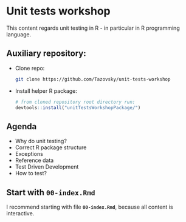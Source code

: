 # Unit tests workshop

This content regards unit testing in R - in particular in R programming language.

## Auxiliary repository:
  * Clone repo:
    ```bash
    git clone https://github.com/Tazovsky/unit-tests-workshop
    ```
  * Install helper R package:
    ```r
    # from cloned repository root directory run:
    devtools::install("unitTestsWorkshopPackage/")
    ```

## Agenda

* Why do unit testing?
* Correct R package structure
* Exceptions
* Reference data
* Test Driven Development
* How to test?

## Start with **`00-index.Rmd`**

I recommend starting with file **`00-index.Rmd`**, because all content is interactive.

